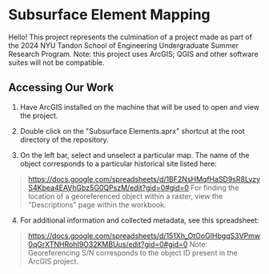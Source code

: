 # Subsurface Element Mapping
Hello! This project represents the culmination of a project made as part of the 2024 NYU Tandon School of Engineering Undergraduate Summer Research Program. Note: this project uses ArcGIS; QGIS and other software suites will not be compatible.
## Accessing Our Work
1. Have ArcGIS installed on the machine that will be used to open and view the project.

2. Double click on the "Subsurface Elements.aprx" shortcut at the root directory of the repository.

3. On the left bar, select and unselect a particular map. The name of the object corresponds to a particular historical site listed here:
> https://docs.google.com/spreadsheets/d/1BF2NsHMqfHaSD9sR8LyzyS4Kbea4EAVhGbz5G0QPszM/edit?gid=0#gid=0
For finding the location of a georeferenced object within a raster, view the "Descriptions" page within the workbook.

4. For additional information and collected metadata, see this spreadsheet:
> https://docs.google.com/spreadsheets/d/151Xh_OtOoGIHbgqS3VPmw0qGrXTNHRohI9O32KMBUus/edit?gid=0#gid=0
Note: Georeferencing S/N corresponds to the object ID present in the ArcGIS project.